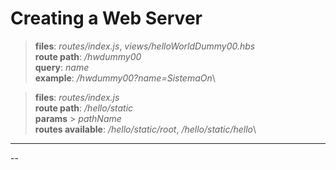 
# Creating a Web Server

>**files**: _routes/index.js_, _views/helloWorldDummy00.hbs_\
>**route path**: _/hwdummy00_\
>**query**: _name_\
>**example**: _/hwdummy00?name=SistemaOn_\

>**files**: _routes/index.js_\
>**route path**: _/hello/static_\
>**params** > _pathName_\
>**routes available**: _/hello/static/root_, _/hello/static/hello_\

---
--